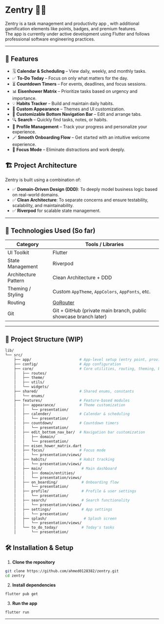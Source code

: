 # Zentry 🧠📅

Zentry is a task management and productivity app , with additional gamification elements like points, badges, and premium features.  
The app is currently under active development using Flutter and follows professional software engineering practices.

---
## 🚀 Features

- 🗓 **Calendar & Scheduling** – View daily, weekly, and monthly tasks.
- ✅ **To-Do Today** – Focus on only what matters for the day.
- ⏳ **Countdown Timers** – For events, deadlines, and focus sessions.
- 📊 **Eisenhower Matrix** – Prioritize tasks based on urgency and importance.
- 💡 **Habits Tracker** – Build and maintain daily habits.
- 🎨 **Custom Appearance** – Themes and UI customization.
- 🧭 **Customizable Bottom Navigation Bar** – Edit and arrange tabs.
- 🔍 **Search** – Quickly find tasks, notes, or habits.
- 👤 **Profile Management** – Track your progress and personalize your experience.
- 🪄 **Smooth Onboarding Flow** – Get started with an intuitive welcome experience.
- 🎯 **Focus Mode** – Eliminate distractions and work deeply.

  
## 🏗️ Project Architecture

Zentry is built using a combination of:

- ✅ **Domain-Driven Design (DDD)**: To deeply model business logic based on real-world domains.
- ✅ **Clean Architecture**: To separate concerns and ensure testability, scalability, and maintainability.
- ✅ **Riverpod** for scalable state management.

---

## 🔨 Technologies Used (So far)

| Category             | Tools / Libraries                                                |
| -------------------- | ---------------------------------------------------------------- |
| UI Toolkit           | Flutter                                                          |
| State Management     | Riverpod                                                         |
| Architecture Pattern | Clean Architecture + DDD                                         |
| Theming / Styling    | Custom `AppTheme`, `AppColors`, `AppFonts`, etc.                 |
| Routing              | [GoRouter](https://pub.dev/packages/go_router)                   |
| Git                  | Git + GitHub (private main branch, public showcase branch later) |

---

## 📁 Project Structure (WIP)

```bash
lib/
└── src/
    ├── app/                      # App-level setup (entry point, providers)
    ├── config/                   # App configuration
    ├── core/                     # Core utilities, routing, theming, base widgets
    │   ├── routes/
    │   ├── theme/
    │   ├── utils/
    │   └── widgets/
    ├── shared/                   # Shared enums, constants
    │   └── enums/
    ├── features/                 # Feature-based modules
    │   ├── appearance/           # Theme customization
    │   │   └── presentation/
    │   ├── calender/             # Calendar & scheduling
    │   │   └── presentation/
    │   ├── countdown/            # Countdown timers
    │   │   └── presentation/
    │   ├── edit_bottom_nav_bar/  # Navigation bar customization
    │   │   ├── domain/
    │   │   └── presentation/
    │   ├── eisen_hower_matrix.dart
    │   ├── focus/                # Focus mode
    │   │   └── presentation/views/
    │   ├── habits/               # Habit tracking
    │   │   └── presentation/views/
    │   ├── main/                  # Main dashboard
    │   │   ├── domain/entities/
    │   │   └── presentation/views/
    │   ├── on_boarding/           # Onboarding flow
    │   │   └── presentation/
    │   ├── profile/               # Profile & user settings
    │   │   └── presentation/
    │   ├── search/                # Search functionality
    │   │   └── presentation/views/
    │   ├── settings/              # App settings
    │   │   └── presentation/
    │   ├── splash/                 # Splash screen
    │   │   └── presentation/views/
    │   └── to_do_today/           # Today's tasks
    │       └── presentation/

```
## 🛠 Installation & Setup

1. **Clone the repository**
```bash
git clone https://github.com/ahmed0128382/zentry.git
cd zentry
```

2. **Install dependencies**
```bash
flutter pub get
```

3. **Run the app**
```bash
flutter run
```

---
